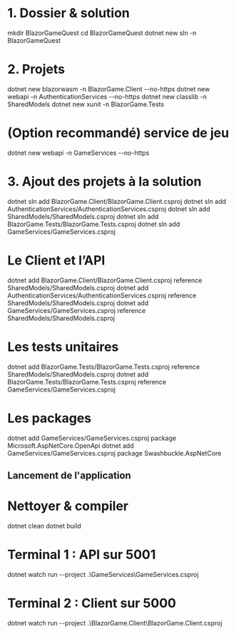 # 1. Dossier & solution
mkdir BlazorGameQuest
cd BlazorGameQuest
dotnet new sln -n BlazorGameQuest

# 2. Projets
dotnet new blazorwasm -n BlazorGame.Client --no-https
dotnet new webapi     -n AuthenticationServices --no-https
dotnet new classlib   -n SharedModels
dotnet new xunit      -n BlazorGame.Tests

# (Option recommandé) service de jeu
dotnet new webapi     -n GameServices --no-https

# 3. Ajout des projets à la solution
dotnet sln add BlazorGame.Client/BlazorGame.Client.csproj
dotnet sln add AuthenticationServices/AuthenticationServices.csproj
dotnet sln add SharedModels/SharedModels.csproj
dotnet sln add BlazorGame.Tests/BlazorGame.Tests.csproj
dotnet sln add GameServices/GameServices.csproj

# Le Client et l’API
dotnet add BlazorGame.Client/BlazorGame.Client.csproj reference SharedModels/SharedModels.csproj
dotnet add AuthenticationServices/AuthenticationServices.csproj reference SharedModels/SharedModels.csproj
dotnet add GameServices/GameServices.csproj reference SharedModels/SharedModels.csproj

# Les tests unitaires
dotnet add BlazorGame.Tests/BlazorGame.Tests.csproj reference SharedModels/SharedModels.csproj
dotnet add BlazorGame.Tests/BlazorGame.Tests.csproj reference GameServices/GameServices.csproj

# Les packages
dotnet add GameServices/GameServices.csproj package Microsoft.AspNetCore.OpenApi
dotnet add GameServices/GameServices.csproj package Swashbuckle.AspNetCore

## Lancement de l'application 

# Nettoyer & compiler
dotnet clean
dotnet build

# Terminal 1 : API sur 5001
dotnet watch run --project .\GameServices\GameServices.csproj

# Terminal 2 : Client sur 5000
dotnet watch run --project .\BlazorGame.Client\BlazorGame.Client.csproj